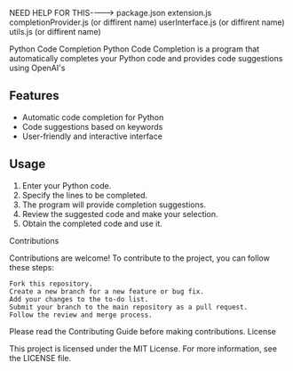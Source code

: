 NEED HELP FOR THIS---->
    package.json
    extension.js 
    completionProvider.js (or diffirent name) 
    userInterface.js (or diffirent name)
    utils.js (or diffirent name) 

Python Code Completion
Python Code Completion is a program that automatically completes your Python code and provides code suggestions using OpenAI's 

## Features
- Automatic code completion for Python
- Code suggestions based on keywords
- User-friendly and interactive interface

## Usage
1. Enter your Python code.
2. Specify the lines to be completed.
3. The program will provide completion suggestions.
4. Review the suggested code and make your selection.
5. Obtain the completed code and use it.

Contributions

Contributions are welcome! To contribute to the project, you can follow these steps:

    Fork this repository.
    Create a new branch for a new feature or bug fix.
    Add your changes to the to-do list.
    Submit your branch to the main repository as a pull request.
    Follow the review and merge process.

Please read the Contributing Guide before making contributions.
License

This project is licensed under the MIT License. For more information, see the LICENSE file.
